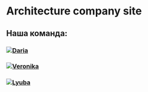 # Architecture company site

## Наша команда:
<h3>
  <a href="[https://github.com/Daria29051)">
    <img alt="Daria" src="https://img.shields.io/badge/-Daria-black?style=for-the-badge&logo=github&logoColor=white" />
  </a>
</h3>
<h3>
  <a href="https://github.com/vnksobol">
    <img alt="Veronika" src="https://img.shields.io/badge/-Veronika-black?style=for-the-badge&logo=github&logoColor=white" />
  </a>
</h3>
<h3>
  <a href="https://github.com/LyubaBal">
    <img alt="Lyuba" src="https://img.shields.io/badge/-Lyuba-black?style=for-the-badge&logo=github&logoColor=white" />
  </a>
</h3>
